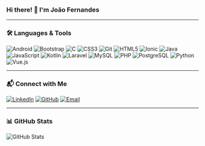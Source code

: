 ### Hi there! 👋 I'm João Fernandes

---

### 🛠️ Languages & Tools

![Android](https://img.shields.io/badge/-Android-3DDC84?style=flat-square&logo=android&logoColor=white) ![Bootstrap](https://img.shields.io/badge/-Bootstrap-7952B3?style=flat-square&logo=bootstrap&logoColor=white) ![C](https://img.shields.io/badge/-C-A8B9CC?style=flat-square&logo=c&logoColor=white) ![CSS3](https://img.shields.io/badge/-CSS3-1572B6?style=flat-square&logo=css3&logoColor=white) ![Git](https://img.shields.io/badge/-Git-F05032?style=flat-square&logo=git&logoColor=white) ![HTML5](https://img.shields.io/badge/-HTML5-E34F26?style=flat-square&logo=html5&logoColor=white) ![Ionic](https://img.shields.io/badge/-Ionic-3880FF?style=flat-square&logo=ionic&logoColor=white) ![Java](https://img.shields.io/badge/-Java-007396?style=flat-square&logo=java&logoColor=white) ![JavaScript](https://img.shields.io/badge/-JavaScript-F7DF1E?style=flat-square&logo=javascript&logoColor=black) ![Kotlin](https://img.shields.io/badge/-Kotlin-0095D5?style=flat-square&logo=kotlin&logoColor=white) ![Laravel](https://img.shields.io/badge/-Laravel-FF2D20?style=flat-square&logo=laravel&logoColor=white) ![MySQL](https://img.shields.io/badge/-MySQL-4479A1?style=flat-square&logo=mysql&logoColor=white) ![PHP](https://img.shields.io/badge/-PHP-777BB4?style=flat-square&logo=php&logoColor=white) ![PostgreSQL](https://img.shields.io/badge/-PostgreSQL-336791?style=flat-square&logo=postgresql&logoColor=white) ![Python](https://img.shields.io/badge/-Python-3776AB?style=flat-square&logo=python&logoColor=white) ![Vue.js](https://img.shields.io/badge/-Vue.js-4FC08D?style=flat-square&logo=vue.js&logoColor=white) 

---

### 📬 Connect with Me
[![LinkedIn](https://img.shields.io/badge/-LinkedIn-0077B5?style=flat-square&logo=linkedin&logoColor=white)](https://www.linkedin.com/in/joaopedromfernandes/) [![GitHub](https://img.shields.io/badge/-GitHub-181717?style=flat-square&logo=github&logoColor=white)](https://github.com/jpmf-bogas) [![Email](https://img.shields.io/badge/-Email-D14836?style=flat-square&logo=gmail&logoColor=white)](mailto:jpmagalhaesfernandes@gmail.com)

---

### 📊 GitHub Stats
![GitHub Stats](https://github-readme-stats.vercel.app/api?username=jpmf-bogas&show_icons=true&theme=dark)

